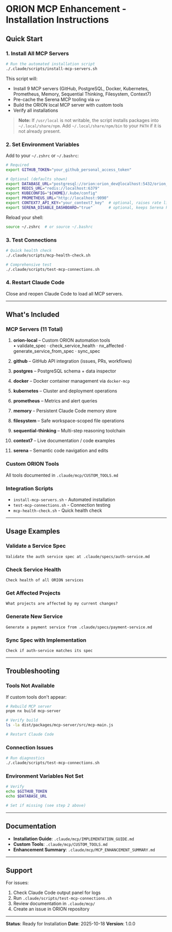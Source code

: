 # ORION MCP Enhancement - Installation Instructions

## Quick Start

### 1. Install All MCP Servers

```bash
# Run the automated installation script
./.claude/scripts/install-mcp-servers.sh
```

This script will:
- Install 9 MCP servers (GitHub, PostgreSQL, Docker, Kubernetes, Prometheus, Memory, Sequential Thinking, Filesystem, Context7)
- Pre-cache the Serena MCP tooling via `uv`
- Build the ORION local MCP server with custom tools
- Verify all installations

> **Note:** If `/usr/local` is not writable, the script installs packages into `~/.local/share/npm`. Add `~/.local/share/npm/bin` to your `PATH` if it is not already present.

### 2. Set Environment Variables

Add to your `~/.zshrc` or `~/.bashrc`:

```bash
# Required
export GITHUB_TOKEN="your_github_personal_access_token"

# Optional (defaults shown)
export DATABASE_URL="postgresql://orion:orion_dev@localhost:5432/orion_dev"
export REDIS_URL="redis://localhost:6379"
export KUBECONFIG="${HOME}/.kube/config"
export PROMETHEUS_URL="http://localhost:9090"
export CONTEXT7_API_KEY="your_context7_key"  # optional, raises rate limits
export SERENA_DISABLE_DASHBOARD="true"       # optional, keeps Serena headless
```

Reload your shell:
```bash
source ~/.zshrc  # or source ~/.bashrc
```

### 3. Test Connections

```bash
# Quick health check
./.claude/scripts/mcp-health-check.sh

# Comprehensive test
./.claude/scripts/test-mcp-connections.sh
```

### 4. Restart Claude Code

Close and reopen Claude Code to load all MCP servers.

---

## What's Included

### MCP Servers (11 Total)

1. **orion-local** – Custom ORION automation tools  
   • validate_spec · check_service_health · nx_affected · generate_service_from_spec · sync_spec

2. **github** – GitHub API integration (issues, PRs, workflows)

3. **postgres** – PostgreSQL schema + data inspector

4. **docker** – Docker container management via `docker-mcp`

5. **kubernetes** – Cluster and deployment operations

6. **prometheus** – Metrics and alert queries

7. **memory** – Persistent Claude Code memory store

8. **filesystem** – Safe workspace-scoped file operations

9. **sequential-thinking** – Multi-step reasoning toolchain

10. **context7** – Live documentation / code examples

11. **serena** – Semantic code navigation and edits

### Custom ORION Tools

All tools documented in `.claude/mcp/CUSTOM_TOOLS.md`

### Integration Scripts

- `install-mcp-servers.sh` - Automated installation
- `test-mcp-connections.sh` - Connection testing
- `mcp-health-check.sh` - Quick health check

---

## Usage Examples

### Validate a Service Spec

```
Validate the auth service spec at .claude/specs/auth-service.md
```

### Check Service Health

```
Check health of all ORION services
```

### Get Affected Projects

```
What projects are affected by my current changes?
```

### Generate New Service

```
Generate a payment service from .claude/specs/payment-service.md
```

### Sync Spec with Implementation

```
Check if auth-service matches its spec
```

---

## Troubleshooting

### Tools Not Available

If custom tools don't appear:

```bash
# Rebuild MCP server
pnpm nx build mcp-server

# Verify build
ls -la dist/packages/mcp-server/src/mcp-main.js

# Restart Claude Code
```

### Connection Issues

```bash
# Run diagnostics
./.claude/scripts/test-mcp-connections.sh
```

### Environment Variables Not Set

```bash
# Verify
echo $GITHUB_TOKEN
echo $DATABASE_URL

# Set if missing (see step 2 above)
```

---

## Documentation

- **Installation Guide**: `.claude/mcp/IMPLEMENTATION_GUIDE.md`
- **Custom Tools**: `.claude/mcp/CUSTOM_TOOLS.md`
- **Enhancement Summary**: `.claude/mcp/MCP_ENHANCEMENT_SUMMARY.md`

---

## Support

For issues:

1. Check Claude Code output panel for logs
2. Run `.claude/scripts/test-mcp-connections.sh`
3. Review documentation in `.claude/mcp/`
4. Create an issue in ORION repository

---

**Status**: Ready for Installation
**Date**: 2025-10-18
**Version**: 1.0.0
